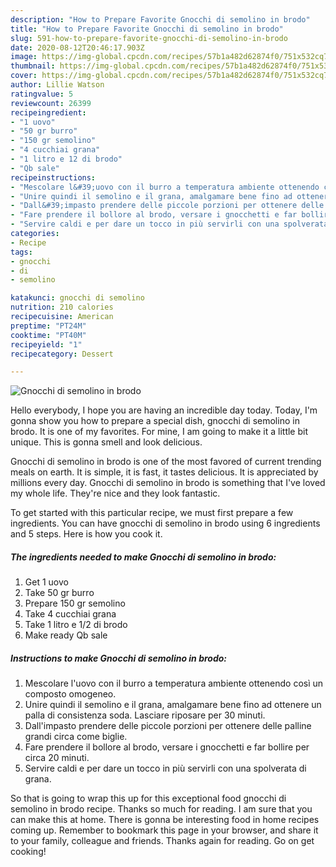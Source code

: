 ```yaml
---
description: "How to Prepare Favorite Gnocchi di semolino in brodo"
title: "How to Prepare Favorite Gnocchi di semolino in brodo"
slug: 591-how-to-prepare-favorite-gnocchi-di-semolino-in-brodo
date: 2020-08-12T20:46:17.903Z
image: https://img-global.cpcdn.com/recipes/57b1a482d62874f0/751x532cq70/gnocchi-di-semolino-in-brodo-recipe-main-photo.jpg
thumbnail: https://img-global.cpcdn.com/recipes/57b1a482d62874f0/751x532cq70/gnocchi-di-semolino-in-brodo-recipe-main-photo.jpg
cover: https://img-global.cpcdn.com/recipes/57b1a482d62874f0/751x532cq70/gnocchi-di-semolino-in-brodo-recipe-main-photo.jpg
author: Lillie Watson
ratingvalue: 5
reviewcount: 26399
recipeingredient:
- "1 uovo"
- "50 gr burro"
- "150 gr semolino"
- "4 cucchiai grana"
- "1 litro e 12 di brodo"
- "Qb sale"
recipeinstructions:
- "Mescolare l&#39;uovo con il burro a temperatura ambiente ottenendo così un composto omogeneo."
- "Unire quindi il semolino e il grana, amalgamare bene fino ad ottenere un palla di consistenza soda. Lasciare riposare per 30 minuti."
- "Dall&#39;impasto prendere delle piccole porzioni per ottenere delle palline grandi circa come biglie."
- "Fare prendere il bollore al brodo, versare i gnocchetti e far bollire per circa 20 minuti."
- "Servire caldi e per dare un tocco in più servirli con una spolverata di grana."
categories:
- Recipe
tags:
- gnocchi
- di
- semolino

katakunci: gnocchi di semolino 
nutrition: 210 calories
recipecuisine: American
preptime: "PT24M"
cooktime: "PT40M"
recipeyield: "1"
recipecategory: Dessert

---
```



![Gnocchi di semolino in brodo](https://img-global.cpcdn.com/recipes/57b1a482d62874f0/751x532cq70/gnocchi-di-semolino-in-brodo-recipe-main-photo.jpg)

Hello everybody, I hope you are having an incredible day today. Today, I'm gonna show you how to prepare a special dish, gnocchi di semolino in brodo. It is one of my favorites. For mine, I am going to make it a little bit unique. This is gonna smell and look delicious.

Gnocchi di semolino in brodo is one of the most favored of current trending meals on earth. It is simple, it is fast, it tastes delicious. It is appreciated by millions every day. Gnocchi di semolino in brodo is something that I've loved my whole life. They're nice and they look fantastic.




To get started with this particular recipe, we must first prepare a few ingredients. You can have gnocchi di semolino in brodo using 6 ingredients and 5 steps. Here is how you cook it.

<!--inarticleads1-->

##### The ingredients needed to make Gnocchi di semolino in brodo:

1. Get 1 uovo
1. Take 50 gr burro
1. Prepare 150 gr semolino
1. Take 4 cucchiai grana
1. Take 1 litro e 1/2 di brodo
1. Make ready Qb sale




<!--inarticleads2-->

##### Instructions to make Gnocchi di semolino in brodo:

1. Mescolare l&#39;uovo con il burro a temperatura ambiente ottenendo così un composto omogeneo.
1. Unire quindi il semolino e il grana, amalgamare bene fino ad ottenere un palla di consistenza soda. Lasciare riposare per 30 minuti.
1. Dall&#39;impasto prendere delle piccole porzioni per ottenere delle palline grandi circa come biglie.
1. Fare prendere il bollore al brodo, versare i gnocchetti e far bollire per circa 20 minuti.
1. Servire caldi e per dare un tocco in più servirli con una spolverata di grana.




So that is going to wrap this up for this exceptional food gnocchi di semolino in brodo recipe. Thanks so much for reading. I am sure that you can make this at home. There is gonna be interesting food in home recipes coming up. Remember to bookmark this page in your browser, and share it to your family, colleague and friends. Thanks again for reading. Go on get cooking!
